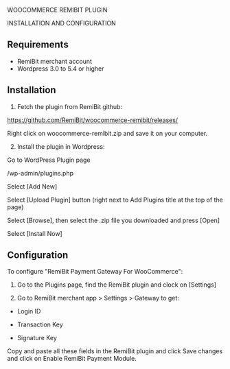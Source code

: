 WOOCOMMERCE REMIBIT PLUGIN

INSTALLATION AND CONFIGURATION

## Requirements

* RemiBit merchant account
* Wordpress 3.0 to 5.4 or higher 

## Installation

1. Fetch the plugin from RemiBit github:

https://github.com/RemiBit/woocommerce-remibit/releases/

Right click on woocommerce-remibit.zip and save it on your computer.
  
2. Install the plugin in Wordpress:

Go to WordPress Plugin page

/wp-admin/plugins.php

Select [Add New]

Select [Upload Plugin] button (right next to Add Plugins title at the top of the page)

Select [Browse], then select the .zip file you downloaded and press [Open]

Select [Install Now]


## Configuration

To configure "RemiBit Payment Gateway For WooCommerce":

1. Go to the Plugins page, find the RemiBit plugin and clock on [Settings]

2. Go to RemiBit merchant app > Settings > Gateway to get:

- Login ID

- Transaction Key

- Signature Key

Copy and paste all these fields in the RemiBit plugin and click Save changes and click on Enable RemiBit Payment Module.

